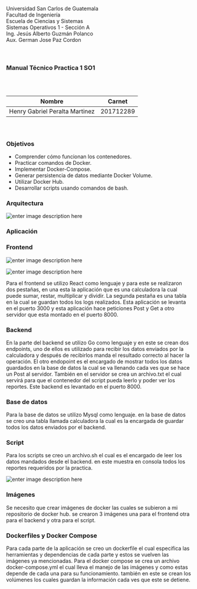 ﻿Universidad San Carlos de Guatemala <br>
Facultad de Ingeniería <br>
Escuela de Ciencias y Sistemas <br>
Sistemas Operativos 1 - Sección A <br>
Ing. Jesús Alberto Guzmán Polanco <br>
Aux. German Jose Paz Cordon <br>
<br>
<br>
### Manual Técnico Practica 1 SO1
<br>
<br>

| Nombre | Carnet |
|--|--|
| Henry Gabriel Peralta Martinez | 201712289  |

<br>

## 
### Objetivos

 - Comprender cómo funcionan los contenedores.
 - Practicar comandos de Docker.
 - Implementar Docker-Compose.
 - Generar persistencia de datos mediante Docker Volume.
 - Utilizar Docker Hub.
 - Desarrollar scripts usando comandos de bash.

### Arquitectura
![enter image description here](https://i.ibb.co/zGK1JCz/Captura-de-pantalla-de-2023-02-19-22-21-38.png)

### Aplicación
### Frontend
![enter image description here](https://i.ibb.co/KGTCBTz/Captura-de-pantalla-de-2023-02-19-22-32-00.png)

![enter image description here](https://i.ibb.co/vDXPCXy/Captura-de-pantalla-de-2023-02-19-22-35-49.png)

Para el frontend se utilizo React como lenguaje y para este se realizaron dos pestañas, en una esta la aplicación que es una calculadora la cual puede sumar, restar, multiplicar y dividir. La segunda pestaña es una tabla en la cual se guardan todos los logs realizados. Esta aplicación se levanta en el puerto 3000 y esta aplicación hace peticiones Post y Get a otro servidor que esta montado en el puerto 8000.

### Backend
En la parte del backend se utilizo Go como lenguaje y en este se crean dos endpoints, uno de ellos es utilizado para recibir los datos enviados por la calculadora y después de recibirlos manda el resultado correcto al hacer la operación. El otro endopoint es el encargado de mostrar todos los datos guardados en la base de datos la cual se va llenando cada ves que se hace un Post al servidor. También en el servidor se crea un archivo.txt el cual servirá para que el contenedor del script pueda leerlo y poder ver los reportes. Este backend es levantado en el puerto 8000.

### Base de datos
Para la base de datos se utilizo Mysql como lenguaje. en la base de datos se creo una tabla llamada calculadora la cual es la encargada de guardar todos los datos enviados por el backend.

### Script
Para los scripts se creo un archivo.sh el cual es el encargado de leer los datos mandados desde el backend. en este muestra en consola todos los reportes requeridos por la practica.

![enter image description here](https://i.ibb.co/LDydkCT/Captura-de-pantalla-de-2023-02-19-22-55-30.png)

### Imágenes
Se necesito que crear imágenes de docker las cuales se subieron a mi repositorio de docker hub. se crearon 3 imágenes una para el frontend otra para el backend y otra para el script.

### Dockerfiles y Docker Compose
Para cada parte de la aplicación se creo un dockerfile el cual especifica las herramientas y dependencias de cada parte y estos se vuelven las imágenes ya mencionadas.
Para el docker compose se crea un archivo docker-compose.yml el cual lleva el manejo de las imágenes y como estas depende de cada una para su funcionamiento. también en este se crean los volúmenes los cuales guardan la información cada ves que este se detiene.


